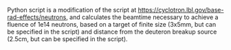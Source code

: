 Python script is a modification of the script at https://cyclotron.lbl.gov/base-rad-effects/neutrons, and calculates the beamtime necessary to achieve a fluence of 1e14 neutrons, based on a target of finite size (3x5mm, but can be specified in the script) and distance from the deuteron breakup source (2.5cm, but can be specified in the script).
